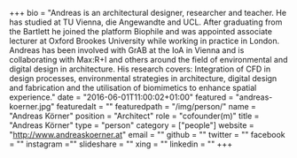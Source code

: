 +++
bio = "Andreas is an architectural designer, researcher and teacher. He has studied at TU Vienna, die Angewandte and UCL. After graduating  from the Bartlett he joined the platform Biophile and was appointed associate lecturer at Oxford Brookes University while working in practice in London. Andreas has been involved with GrAB at the IoA in Vienna and is collaborating with Max:R+I and others around the field of environmental and digital design in architecture. His research covers: Integration of CFD in design processes, environmental strategies in architecture, digital design and fabrication and the utilisation of biomimetics to enhance spatial experience."
date = "2016-06-01T11:00:02+01:00"
featured = "andreas-koerner.jpg"
featuredalt = ""
featuredpath = "/img/person/"
name = "Andreas Körner"
position = "Architect"
role = "cofounder(m)"
title = "Andreas Körner"
type = "person"
category = ["people"]
website = "http://www.andreaskoerner.at"
email = ""
github = ""
twitter = ""
facebook = ""
instagram =""
slideshare = ""
xing = ""
linkedin = ""
+++
